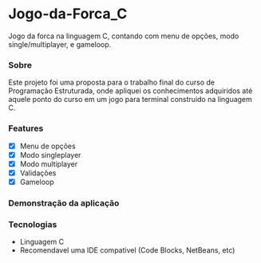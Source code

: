 # Jogo-da-Forca_C
Jogo da forca na linguagem C, contando com menu de opções, modo single/multiplayer, e gameloop.

<h3>Sobre</h3>
<p>Este projeto foi uma proposta para o trabalho final do curso de Programação Estruturada, onde apliquei os conhecimentos adquiridos até aquele ponto do curso em um jogo para terminal construido na linguagem C.</p>

### Features
- [x] Menu de opções
- [x] Modo singleplayer
- [x] Modo multiplayer
- [x] Validações
- [x] Gameloop

<h3>Demonstração da aplicação</h3>

<h3>Tecnologias</h3>
<UL>
  <LI>Linguagem C</LI>
  <LI>Recomendavel uma IDE compativel (Code Blocks, NetBeans, etc)</LI>
</UL>
